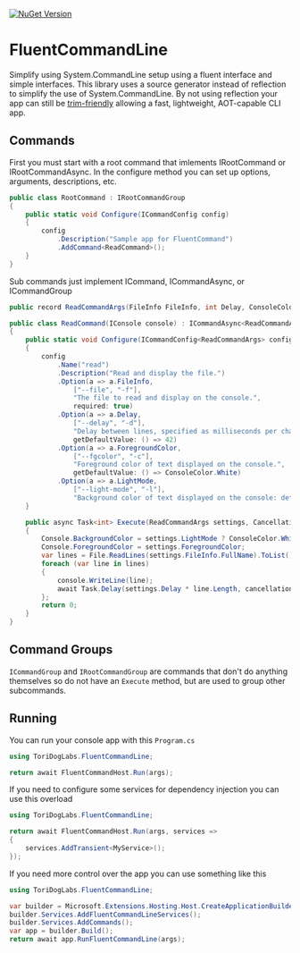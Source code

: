 [![NuGet Version](https://img.shields.io/nuget/v/ToriDogLabs.FluentCommandLine)](https://www.nuget.org/packages/ToriDogLabs.FluentCommandLine/)

# FluentCommandLine

Simplify using System.CommandLine setup using a fluent interface and simple interfaces. This library uses a source generator instead of reflection to simplify the use of System.CommandLine. By not using reflection your app can still be [trim-friendly](https://learn.microsoft.com/en-us/dotnet/core/deploying/trimming/trim-self-contained) allowing a fast, lightweight, AOT-capable CLI app.

## Commands

First you must start with a root command that imlements IRootCommand or IRootCommandAsync. In the configure method you can set up options, arguments, descriptions, etc.

```cs
public class RootCommand : IRootCommandGroup
{
	public static void Configure(ICommandConfig config)
	{
		config
			.Description("Sample app for FluentCommand")
			.AddCommand<ReadCommand>();
	}
}
```

Sub commands just implement ICommand, ICommandAsync, or ICommandGroup

```cs
public record ReadCommandArgs(FileInfo FileInfo, int Delay, ConsoleColor ForegroundColor, bool LightMode);

public class ReadCommand(IConsole console) : ICommandAsync<ReadCommandArgs>
{
	public static void Configure(ICommandConfig<ReadCommandArgs> config)
	{
		config
			.Name("read")
			.Description("Read and display the file.")
			.Option(a => a.FileInfo,
				["--file", "-f"],
				"The file to read and display on the console.",
				required: true)
			.Option(a => a.Delay,
				["--delay", "-d"],
				"Delay between lines, specified as milliseconds per character in a line.",
				getDefaultValue: () => 42)
			.Option(a => a.ForegroundColor,
				["--fgcolor", "-c"],
				"Foreground color of text displayed on the console.",
				getDefaultValue: () => ConsoleColor.White)
			.Option(a => a.LightMode,
				["--light-mode", "-l"],
				"Background color of text displayed on the console: default is black, light mode is white.");
	}

	public async Task<int> Execute(ReadCommandArgs settings, CancellationToken cancellationToken)
	{
		Console.BackgroundColor = settings.LightMode ? ConsoleColor.White : ConsoleColor.Black;
		Console.ForegroundColor = settings.ForegroundColor;
		var lines = File.ReadLines(settings.FileInfo.FullName).ToList();
		foreach (var line in lines)
		{
			console.WriteLine(line);
			await Task.Delay(settings.Delay * line.Length, cancellationToken);
		};
		return 0;
	}
}
```

## Command Groups

`ICommandGroup` and `IRootCommandGroup` are commands that don't do anything themselves so do not have an `Execute` method, but are used to group other subcommands.

## Running

You can run your console app with this `Program.cs`

```cs
using ToriDogLabs.FluentCommandLine;

return await FluentCommandHost.Run(args);
```

If you need to configure some services for dependency injection you can use this overload

```cs
using ToriDogLabs.FluentCommandLine;

return await FluentCommandHost.Run(args, services =>
{
	services.AddTransient<MyService>();
});
```

If you need more control over the app you can use something like this

```cs
using ToriDogLabs.FluentCommandLine;

var builder = Microsoft.Extensions.Hosting.Host.CreateApplicationBuilder();
builder.Services.AddFluentCommandLineServices();
builder.Services.AddCommands();
var app = builder.Build();
return await app.RunFluentCommandLine(args);
```
